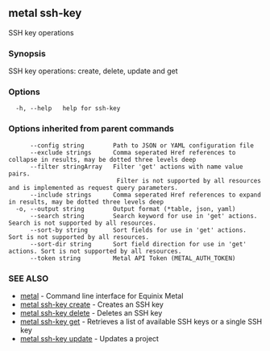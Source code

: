 ## metal ssh-key

SSH key operations

### Synopsis

SSH key operations: create, delete, update and get

### Options

```
  -h, --help   help for ssh-key
```

### Options inherited from parent commands

```
      --config string        Path to JSON or YAML configuration file
      --exclude strings      Comma seperated Href references to collapse in results, may be dotted three levels deep
      --filter stringArray   Filter 'get' actions with name value pairs.
                              Filter is not supported by all resources and is implemented as request query parameters.
      --include strings      Comma seperated Href references to expand in results, may be dotted three levels deep
  -o, --output string        Output format (*table, json, yaml)
      --search string        Search keyword for use in 'get' actions. Search is not supported by all resources.
      --sort-by string       Sort fields for use in 'get' actions. Sort is not supported by all resources.
      --sort-dir string      Sort field direction for use in 'get' actions. Sort is not supported by all resources.
      --token string         Metal API Token (METAL_AUTH_TOKEN)
```

### SEE ALSO

* [metal](metal.md)	 - Command line interface for Equinix Metal
* [metal ssh-key create](metal_ssh-key_create.md)	 - Creates an SSH key
* [metal ssh-key delete](metal_ssh-key_delete.md)	 - Deletes an SSH key
* [metal ssh-key get](metal_ssh-key_get.md)	 - Retrieves a list of available SSH keys or a single SSH key
* [metal ssh-key update](metal_ssh-key_update.md)	 - Updates a project

